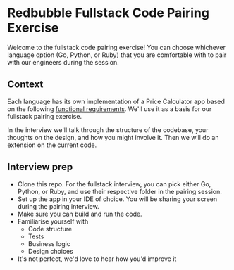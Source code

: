 # Redbubble Fullstack Code Pairing Exercise

Welcome to the fullstack code pairing exercise! You can choose whichever
language option (Go, Python, or Ruby) that you are comfortable with to pair with
our engineers during the session.

## Context

Each language has its own implementation of a Price Calculator app based on the
following [functional requirements](http://take-home-test.herokuapp.com/new-product-engineer).
We'll use it as a basis for our fullstack pairing exercise.

In the interview we'll talk through the structure of the codebase, your thoughts
on the design, and how you might involve it. Then we will do an extension on the
current code.

## Interview prep

- Clone this repo. For the fullstack interview, you can pick either Go, Python,
  or Ruby, and use their respective folder in the pairing session.
- Set up the app in your IDE of choice. You will be sharing your screen during
  the pairing interview.
- Make sure you can build and run the code.
- Familiarise yourself with
  - Code structure
  - Tests
  - Business logic
  - Design choices
- It's not perfect, we'd love to hear how you'd improve it
